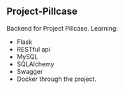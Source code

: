 ## Project-Pillcase

Backend for Project Pillcase. 
Learning:
- Flask
- RESTful api
- MySQL
- SQLAlchemy
- Swagger
- Docker
through the project.
